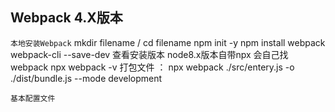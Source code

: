 ## Webpack 4.X版本
  `本地安装Webpack`
    mkdir filename / cd filename
    npm init -y
    npm install webpack webpack-cli --save-dev
  查看安装版本  node8.x版本自带npx  会自己找webpack
    npx webpack -v
    打包文件 ： npx webpack ./src/entery.js -o ./dist/bundle.js --mode development

  `基本配置文件`
    